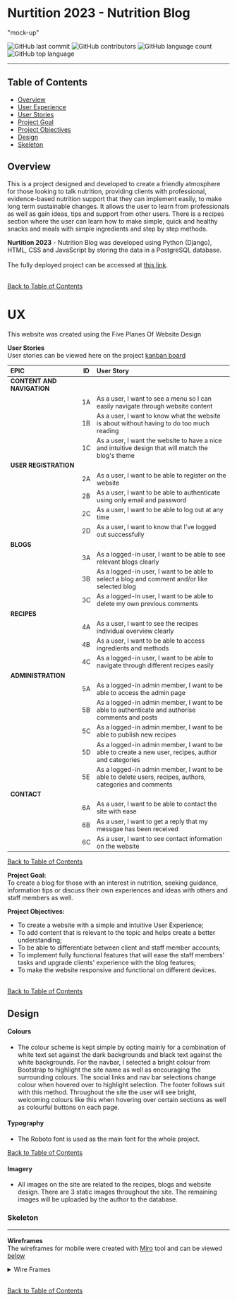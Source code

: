 # Nurtition 2023 - Nutrition Blog

"mock-up"

![GitHub last commit](https://img.shields.io/github/last-commit/hughes84/my-blog-pp4?color=red)
![GitHub contributors](https://img.shields.io/github/contributors/hughes84/my-blog-pp4?color=orange)
![GitHub language count](https://img.shields.io/github/languages/count/hughes84/my-blog-pp4?color=yellow)
![GitHub top language](https://img.shields.io/github/languages/top/hughes84/my-blog-pp4?color=green)
<hr>

## Table of Contents

- [Overview](#overview)
- [User Experience](#user-experience)
- [User Stories](#user-stories)
- [Project Goal](#project-goal)
- [Project Objectives](#project-objectives)
- [Design](#design)
- [Skeleton](#skeleton)

## Overview
This is a project designed and developed to create a friendly atmosphere for those looking to talk nutrition, providing clients with professional, evidence-based nutrition support that they can implement easily, to make long term sustainable changes. It allows the user to learn from professionals as well as gain ideas, tips and support from other users. There is a recipes section where the user can learn how to make simple, quick and healthy snacks and meals with simple ingredients and step by step methods.<br>

**Nurtition 2023** - Nutrition Blog was developed using Python (Django), HTML, CSS and JavaScript by storing the data in a PostgreSQL database.
<br><br>
The fully deployed project can be accessed at [this link](https://nutrition2023-ea03d13919e5.herokuapp.com/).<br><br>

[Back to Table of Contents](#table-of-contents)

# UX
This website was created using the Five Planes Of Website Design<br>

**User Stories** <br>
User stories can be viewed here on the project [kanban board ](https://github.com/users/hughes84/projects/1)

|   EPIC                                |ID|                                User Story                                                   |
| :-------------------------------------|--|:------------------------------------------------------------------------------------------- |
|**CONTENT AND NAVIGATION**             |  ||
|                                       |1A| As a user, I want to see a menu so I can easily navigate through website content |             
|                                       |1B| As a user, I want to know what the website is about without having to do too much reading|
|                                       |1C| As a user, I want the website to have a nice and intuitive design that will match the blog's theme|
|**USER REGISTRATION**                  |  || 
|                                       |2A| As a user, I want to be able to register on the website|
|                                       |2B| As a user, I want to be able to authenticate using only email and password|
|                                       |2C| As a user, I want to be able to log out at any time|
|                                       |2D| As a user, I want to know that I've logged out successfully|
|**BLOGS**                              |  ||
|                                       |3A| As a logged-in user, I want to be able to see relevant blogs clearly|
|                                       |3B| As a logged-in user, I want to be able to select a blog and comment and/or like selected blog|
|                                       |3C| As a logged-in user, I want to be able to delete my own previous comments|
|**RECIPES**                            |  ||
|                                       |4A| As a user, I want to see the recipes individual overview clearly|
|                                       |4B| As a user, I want to be able to access ingredients and methods|
|                                       |4C| As a logged-in user, I want to be able to navigate through different recipes easily|
|**ADMINISTRATION**                     |  ||
|                                       |5A| As a logged-in admin member, I want to be able to access the admin page|
|                                       |5B| As a logged-in admin member, I want to be able to authenticate and authorise comments and posts|
|                                       |5C| As a logged-in admin member, I want to be able to publish new recipes|
|                                       |5D| As a logged-in admin member, I want to be able to create a new user, recipes, author and categories|
|                                       |5E| As a logged-in admin member, I want to be able to delete users, recipes, authors, categories and comments|
|**CONTACT**                            |  ||
|                                       |6A| As a user, I want to be able to contact the site with ease|
|                                       |6B| As a user, I want to get a reply that my messgae has been received|
|                                       |6C| As a user, I want to see contact information on the website|

[Back to Table of Contents](#table-of-contents)

**Project Goal:**<br>
To create a blog for those with an interest in nutrition, seeking guidance, information tips or discuss their own experiences and ideas with others and staff members as well.

**Project Objectives:**<br> 
* To create a website with a simple and intuitive User Experience;
* To add content that is relevant to the topic and helps create a better understanding;
* To be able to differentiate between client and staff member accounts;
* To implement fully functional features that will ease the staff members' tasks and upgrade clients' experience with the blog features;
* To make the website responsive and functional on different devices.<br><br>

[Back to Table of Contents](#table-of-contents)

## Design

#### Colours

* The colour scheme is kept simple by opting mainly for a combination of white text set against the dark backgrounds and black text against the white backgrounds. For the navbar, I selected a bright colour from Bootstrap to highlight the site name as well as encouraging the surrounding colours. The social links and nav bar selections change colour when hovered over to highlight selection. The footer follows suit with this method. Throughout the site the user will see bright, welcoming colours like this when hovering over certain sections as well as colourful buttons on each page.

#### Typography

* The Roboto font is used as the main font for the whole project.

[Back to Table of Contents](#table-of-contents)

#### Imagery

* All images on the site are related to the recipes, blogs and website design. There are 3 static images throughout the site. The remaining images will be uploaded by the author to the database.

### Skeleton<hr>
**Wireframes**<br>
The wireframes for mobile were created with [Miro]() tool and can be viewed [below]()<br>

<details>
  <summary>Wire Frames</summary>
  <h4>Home page</h4>
  <img src="docs/readme-images/wireframe-home.png"><br>
  <h4>About page</h4>
  <img src="docs/readme-images/wireframe-about.png"><br>
  <h4>About more</h4>
  <img src="docs/readme-images/wireframe-aboutmore.png"><br>
  <h4>Blog page</h4>
  <img src="docs/readme-images/wireframe-blog.png"><br>
  <h4>Blog user comments</h4>
  <img src="docs/readme-images/wireframe-comments.png"><br>
  <h4>Recipes</h4>
  <img src="docs/readme-images/wireframe-recipe.png"><br>
  <h4>Recipe details</h4>
  <img src="docs/readme-images/wireframe-recipedetail.png"><br>
  <h4>Contact us</h4>
  <img src="docs/readme-images/wireframe-contactpage.png"><br>
  <h4>Submit message</h4>
  <img src="docs/readme-images/wireframe-contactmsg.png"><br>
  <h4>User profile</h4>
  <img src="docs/readme-images/wireframe-profile.png"><br>
  <h4>Sign in</h4>
  <img src="docs/readme-images/wireframe-signin.png"><br>
  <h4>Sign up</h4>
  <img src="docs/readme-images/wireframe-signup.png"><br>
</details>
</details><br>

[Back to Table of Contents](#table-of-contents)


